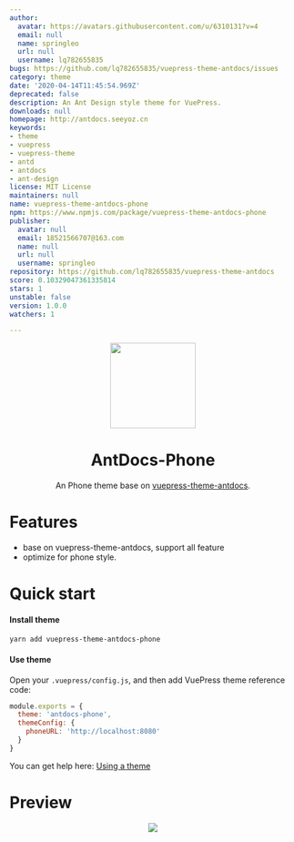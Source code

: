 ```yaml
---
author:
  avatar: https://avatars.githubusercontent.com/u/6310131?v=4
  email: null
  name: springleo
  url: null
  username: lq782655835
bugs: https://github.com/lq782655835/vuepress-theme-antdocs/issues
category: theme
date: '2020-04-14T11:45:54.969Z'
deprecated: false
description: An Ant Design style theme for VuePress.
downloads: null
homepage: http://antdocs.seeyoz.cn
keywords:
- theme
- vuepress
- vuepress-theme
- antd
- antdocs
- ant-design
license: MIT License
maintainers: null
name: vuepress-theme-antdocs-phone
npm: https://www.npmjs.com/package/vuepress-theme-antdocs-phone
publisher:
  avatar: null
  email: 18521566707@163.com
  name: null
  url: null
  username: springleo
repository: https://github.com/lq782655835/vuepress-theme-antdocs
score: 0.10329047361335814
stars: 1
unstable: false
version: 1.0.0
watchers: 1

---
```


<div align="center"><img src="https://s2.ax1x.com/2020/02/27/3aIcDK.png" height = "150" /></div>

<h1 align="center">AntDocs-Phone</h1>

<div align="center">

An Phone theme base on [vuepress-theme-antdocs](https://github.com/zpfz/vuepress-theme-antdocs).

</div>

# Features
- base on vuepress-theme-antdocs, support all feature
- optimize for phone style.

# Quick start

#### Install theme

```sh
yarn add vuepress-theme-antdocs-phone
```

#### Use theme  

Open your `.vuepress/config.js`, and then add VuePress theme reference code:
```js
module.exports = {
  theme: 'antdocs-phone',
  themeConfig: {
    phoneURL: 'http://localhost:8080'
  }
}
```
You can get help here: [Using a theme](https://vuepress.vuejs.org/theme/using-a-theme.html#theme-shorthand)

# Preview

<p align="center"><img src="https://user-images.githubusercontent.com/6310131/79222217-bc1f2b00-7e89-11ea-834c-9212dbda32e0.png"/></p>


